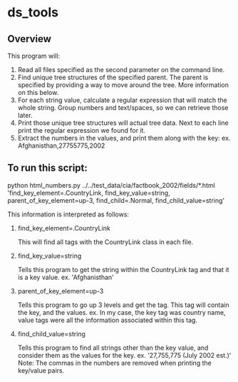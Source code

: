 # ds_tools
## Overview
This program will:
  1. Read all files specified as the second parameter on the command line.
  2. Find unique tree structures of the specified parent.
     The parent is specified by providing a way to move around the tree.
     More information on this below.
  3. For each string value, calculate a regular expression that will
     match the whole string.  Group numbers and text/spaces,
     so we can retrieve those later.
  4. Print those unique tree structures will actual tree data.
     Next to each line print the regular expression we found for it.
  5. Extract the numbers in the values, and print them along with the key:
     ex. Afghanisthan,27755775,2002

 
## To run this script:
python html_numbers.py ../../test_data/cia/factbook_2002/fields/\*.html 'find_key_element=.CountryLink, find_key_value=string, parent_of_key_element=up-3, find_child=.Normal, find_child_value=string'

 This information is interpreted as follows:
1. find_key_element=.CountryLink
   
   This will find all tags with the CountryLink class in each file.
2. find_key_value=string
   
   Tells this program to get the string within the CountryLink tag
   and that it is a key value.
   ex. 'Afghanisthan'
3. parent_of_key_element=up-3
   
   Tells this program to go up 3 levels and get the tag.
   This tag will contain the key, and the values.
   ex. In my case, the key tag was country name,
   value tags were all the information associated within this tag.
4. find_child_value=string
   
   Tells this program to find all strings other than the key value,
   and consider them as the values for the key.
   ex. '27,755,775 (July 2002 est.)'
   Note: The commas in the numbers are removed when printing
   the key/value pairs.

